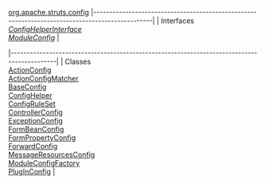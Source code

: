 [org.apache.struts.config](../../../../org/apache/struts/config/package-summary.html.md)
|------------------------------------------------------------------------------------------------|
| Interfaces                                                                                     
  [*ConfigHelperInterface*](ConfigHelperInterface.html.md "interface in org.apache.struts.config")  
  [*ModuleConfig*](ModuleConfig.html.md "interface in org.apache.struts.config")                    |

|--------------------------------------------------------------------------------------------|
| Classes                                                                                    
  [ActionConfig](ActionConfig.html.md "class in org.apache.struts.config")                      
  [ActionConfigMatcher](ActionConfigMatcher.html.md "class in org.apache.struts.config")        
  [BaseConfig](BaseConfig.html.md "class in org.apache.struts.config")                          
  [ConfigHelper](ConfigHelper.html.md "class in org.apache.struts.config")                      
  [ConfigRuleSet](ConfigRuleSet.html.md "class in org.apache.struts.config")                    
  [ControllerConfig](ControllerConfig.html.md "class in org.apache.struts.config")              
  [ExceptionConfig](ExceptionConfig.html.md "class in org.apache.struts.config")                
  [FormBeanConfig](FormBeanConfig.html.md "class in org.apache.struts.config")                  
  [FormPropertyConfig](FormPropertyConfig.html.md "class in org.apache.struts.config")          
  [ForwardConfig](ForwardConfig.html.md "class in org.apache.struts.config")                    
  [MessageResourcesConfig](MessageResourcesConfig.html.md "class in org.apache.struts.config")  
  [ModuleConfigFactory](ModuleConfigFactory.html.md "class in org.apache.struts.config")        
  [PlugInConfig](PlugInConfig.html.md "class in org.apache.struts.config")                      |


